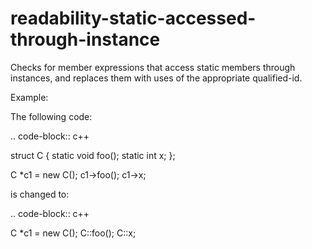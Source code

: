 readability-static-accessed-through-instance
============================================

Checks for member expressions that access static members through
instances, and replaces them with uses of the appropriate qualified-id.

Example:

The following code:

.. code-block:: c++

struct C { static void foo(); static int x; };

C \*c1 = new C(); c1-\>foo(); c1-\>x;

is changed to:

.. code-block:: c++

C \*c1 = new C(); C::foo(); C::x;
